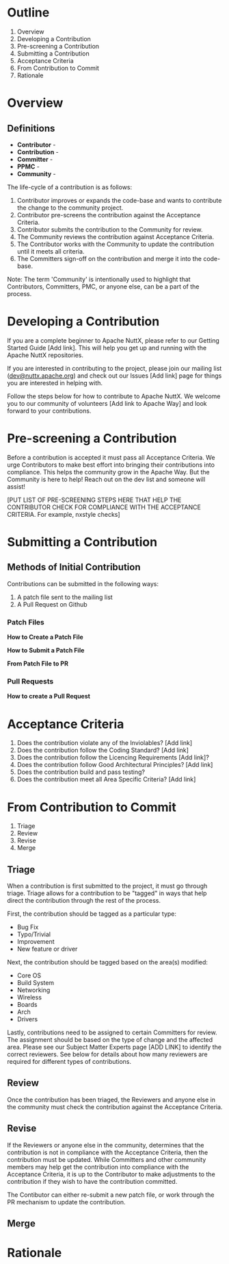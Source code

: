 # Outline

1. Overview
1. Developing a Contribution
1. Pre-screening a Contribution
1. Submitting a Contribution
1. Acceptance Criteria
1. From Contribution to Commit
1. Rationale

# Overview
## Definitions
* **Contributor** -  
* **Contribution** - 
* **Committer** -
* **PPMC** -
* **Community** -

The life-cycle of a contribution is as follows:

1. Contributor improves or expands the code-base and wants to contribute the change to the community project.
2. Contributor pre-screens the contribution against the Acceptance Criteria.
3. Contributor submits the contribution to the Community for review.
4. The Community reviews the contribution against Acceptance Criteria.
5. The Contributor works with the Community to update the contribution until it meets all criteria.
6. The Committers sign-off on the contribution and merge it into the code-base.

Note: The term 'Community' is intentionally used to highlight that Contributors, Committers, PMC, or anyone else, can be a part of the process. 

# Developing a Contribution

If you are a complete beginner to Apache NuttX, please refer to our Getting Started Guide [Add link]. This will help you get up and running with the Apache NuttX repositories.

If you are interested in contributing to the project, please join our mailing list (dev@nuttx.apache.org) and check out our Issues [Add link] page for things you are interested in helping with.

Follow the steps below for how to contribute to Apache NuttX. We welcome you to our community of volunteers [Add link to Apache Way] and look forward to your contributions.

# Pre-screening a Contribution

Before a contribution is accepted it must pass all Acceptance Criteria. We urge Contributors to make best effort into bringing their contributions into compliance. This helps the community grow in the Apache Way. But the Community is here to help! Reach out on the dev list and someone will assist!

[PUT LIST OF PRE-SCREENING STEPS HERE THAT HELP THE CONTRIBUTOR CHECK FOR COMPLIANCE WITH THE ACCEPTANCE CRITERIA. For example, nxstyle checks]


# Submitting a Contribution

## Methods of Initial Contribution

Contributions can be submitted in the following ways:

1. A patch file sent to the mailing list
2. A Pull Request on Github

### Patch Files

**How to Create a Patch File**

**How to Submit a Patch File**

**From Patch File to PR**

### Pull Requests

**How to create a Pull Request**

# Acceptance Criteria

1. Does the contribution violate any of the Inviolables? [Add link]
2. Does the contribution follow the Coding Standard? [Add link]
3. Does the contribution follow the Licencing Requirements [Add link]?
3. Does the contribution follow Good Architectural Principles? [Add link]
4. Does the contribution build and pass testing?
5. Does the contribution meet all Area Specific Criteria? [Add link] 

# From Contribution to Commit

1. Triage
2. Review
3. Revise
4. Merge

## Triage

When a contribution is first submitted to the project, it must go through triage. Triage allows for a contribution to be "tagged" in ways that help direct the contribution through the rest of the process.

First, the contribution should be tagged as a particular type:

- Bug Fix
- Typo/Trivial
- Improvement
- New feature or driver

Next, the contribution should be tagged based on the area(s) modified:

- Core OS
- Build System
- Networking
- Wireless
- Boards
- Arch
- Drivers

Lastly, contributions need to be assigned to certain Committers for review. The assignment should be based on the type of change and the affected area. Please see our Subject Matter Experts page [ADD LINK] to identify the correct reviewers. See below for details about how many reviewers are required for different types of contributions. 

## Review

Once the contribution has been triaged, the Reviewers and anyone else in the community must check the contribution against the Acceptance Criteria. 

## Revise

If the Reviewers or anyone else in the community, determines that the contribution is not in compliance with the Acceptance Criteria, then the contribution must be updated. While Committers and other community members may help get the contribution into compliance with the Acceptance Criteria, it is up to the Contributor to make adjustments to the contribution if they wish to have the contribution committed.

The Contibutor can either re-submit a new patch file, or work through the PR mechanism to update the contribution. 

## Merge

# Rationale

